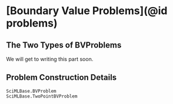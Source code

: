 # [Boundary Value Problems](@id problems)

## The Two Types of BVProblems

We will get to writing this part soon.

## Problem Construction Details

```@docs
SciMLBase.BVProblem
SciMLBase.TwoPointBVProblem
```
